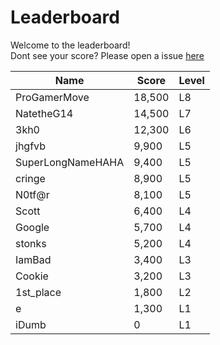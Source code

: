 # Leaderboard

Welcome to the leaderboard!<br>
Dont see your score? Please open a issue [here](https://github.com/3kh0/polybranch/issues)<br>

Name | Score | Level
-----|-------|------
ProGamerMove | 18,500 | L8
NatetheG14 | 14,500 | L7
3kh0 | 12,300 | L6
jhgfvb | 9,900 | L5
SuperLongNameHAHA | 9,400 | L5
cringe | 8,900 | L5
N0tf@r | 8,100 | L5
Scott | 6,400 | L4
Google | 5,700 | L4
stonks | 5,200 | L4
IamBad | 3,400 | L3
Cookie | 3,200 | L3
1st_place | 1,800 | L2
e | 1,300 | L1
iDumb | 0 | L1
